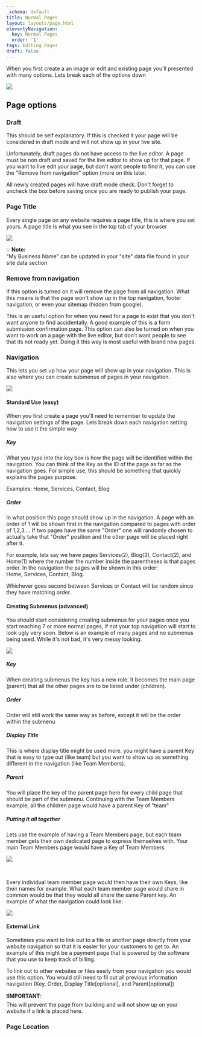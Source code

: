 ```yaml
---
_schema: default
title: Normal Pages
layout: layouts/page.html
eleventyNavigation:
  key: Normal Pages
  order: '1'
tags: Editing Pages
draft: false
---
```

When you first create a an image or edit and existing page you'll presented with many options. Lets break each of the options down

![](/assets/images/uploads/image-18.png)

## Page options

### Draft

This should be self explanatory. If this is checked it your page will be considered in draft mode and will not show up in your live site.

Unfortunately, draft pages do not have access to the live editor. A page must be non draft and saved for the live editor to show up for that page. If you want to live edit your page, but don't want people to find it, you can use the "Remove from navigation" option (more on this later.

All newly created pages will have draft mode check. Don't forget to uncheck the box before saving once you are ready to publish your page.

### Page Title

Every single page on any website requires a page title, this is where you set yours. A page title is what you see in the top tab of your browser

![](/assets/images/uploads/image-21.png)

💡 **Note:**<br>"My Business Name" can be updated in your "site" data file found in your site data section

### Remove from navigation

If this option is turned on it will remove the page from all navigation. What this means is that the page won't show up in the top navigation, footer navigation, or even your sitemap (hidden from google).

This is an useful option for when you need for a page to exist that you don't want anyone to find accidentally. A good example of this is a form submission confirmation page. This option can also be turned on when you want to work on a page with the live editor, but don't want people to see that its not ready yet. Doing it this way is most useful with brand new pages.

### Navigation

This lets you set up how your page will show up in your navigation. This is also where you can create submenus of pages in your navigation.

![](/assets/images/uploads/image-22.png)

#### Standard Use (easy)

When you first create a page you'll need to remember to update the navigation settings of the page. Lets break down each navigation setting how to use it the simple way

##### Key

What you type into the key box is how the page will be identified within the navigation. You can think of the Key as the ID of the page as far as the navigation goes. For simple use, this should be something that quickly explains the pages purpose.

Examples: Home, Services, Contact, Blog

##### Order

In what position this page should show up in the navigation. A page with an order of 1 will be shown first in the navigation compared to pages with order of 1,2,3.... If two pages have the same "Order" one will randomly chosen to actually take that "Order" position and the other page will be placed right after it.

For example, lets say we have pages  Services(2), Blog(3), Contact(2), and Home(1) where the number the number inside the parentheses is that pages order. In the navigation the pages will be shown in this order:<br>Home, Services, Contact, Blog.

Whichever goes second between Services or Contact will be random since they have matching order.

#### Creating Submenus (advanced)

You should start considering creating submenus for your pages once you start reaching 7 or more normal pages, if not your top navigation will start to look ugly very soon. Below is an example of many pages and no submenus being used. While it's not bad, it's very messy looking.

![](/assets/images/uploads/image-23.png)

##### Key

When creating submenus the key has a new role. It becomes the main page (parent) that all the other pages are to be listed under (children).

##### Order

Order will still work the same way as before, except it will be the order within the submenu

##### Display Title

This is where display title might be used more. you might have a parent Key that is easy to type out (like team) but you want to show up as something different in the navigation (like Team Members).

##### Parent

You will place the key of the parent page here for every child page that should be part of the submenu. Continuing with the Team Members example, all the children page would have a parent Key of "team"

##### Putting it all together

Lets use the example of having a Team Members page, but each team member gets their own dedicated page to express themselves with. Your main Team Members page would have a Key of Team Members

![](/assets/images/uploads/image-29.png)

&nbsp;

Every individual team member page would then have their own Keys, like their names for example. What each team member page would share in common would be that they would all share the same Parent key. An example of what the navigation could look like:

![](/assets/images/uploads/image-30.png)

#### External Link

Sometimes you want to link out to a file or another page directly from your website navigation so that it is easier for your customers to get to. An example of this might be a payment page that is powered by the software that you use to keep track of billing.

To link out to other websites or files easily from your navigation you would use this option. You would still need to fil out all previous information navigation (Key, Order, Display Title\[optional\], and Parent\[optional\])

❗**IMPORTANT**:<br>This will prevent the page from building and will not show up on your website if a link is placed here.

### Page Location

&nbsp;
